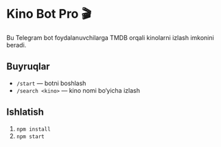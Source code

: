 # Kino Bot Pro 🎬

Bu Telegram bot foydalanuvchilarga TMDB orqali kinolarni izlash imkonini beradi.

## Buyruqlar

- `/start` — botni boshlash
- `/search <kino>` — kino nomi bo‘yicha izlash

## Ishlatish

1. `npm install`
2. `npm start`
